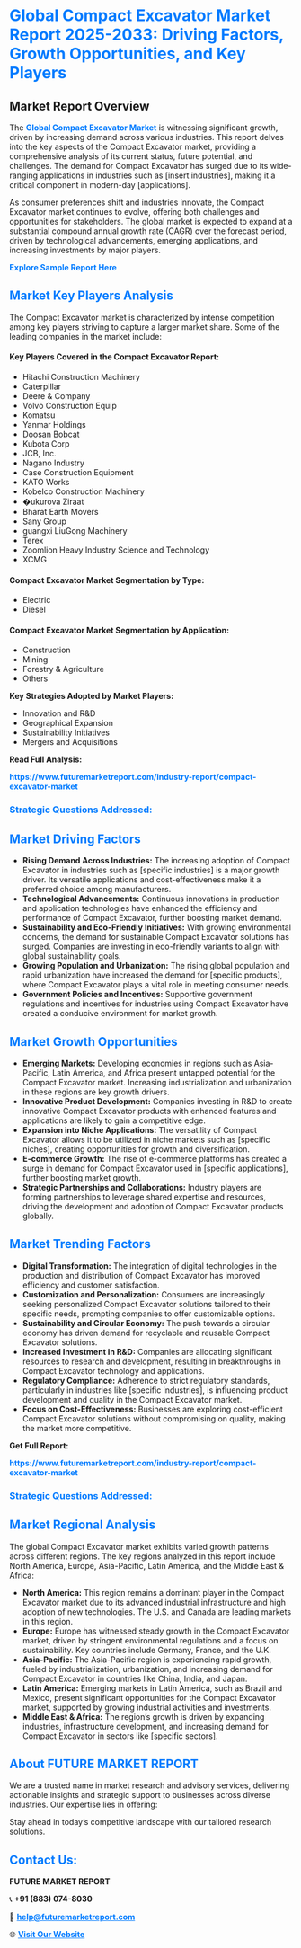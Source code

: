 <h1 style="color: #007BFF;">Global Compact Excavator Market Report 2025-2033: Driving Factors, Growth Opportunities, and Key Players</h1>

<section id="overview">
<h2>Market Report Overview</h2>
<p>The <a href="https://www.futuremarketreport.com/industry-report/compact-excavator-market" style="color: #007BFF; text-decoration: none;"><strong>Global Compact Excavator Market</strong></a> is witnessing significant growth, driven by increasing demand across various industries. This report delves into the key aspects of the Compact Excavator market, providing a comprehensive analysis of its current status, future potential, and challenges. The demand for Compact Excavator has surged due to its wide-ranging applications in industries such as [insert industries], making it a critical component in modern-day [applications].</p>
<p>As consumer preferences shift and industries innovate, the Compact Excavator market continues to evolve, offering both challenges and opportunities for stakeholders. The global market is expected to expand at a substantial compound annual growth rate (CAGR) over the forecast period, driven by technological advancements, emerging applications, and increasing investments by major players.</p>
</section>

<section id="overview">
<p><a href="https://www.futuremarketreport.com/request-sample/reportId=58274" style="color: #007BFF; text-decoration: none;"><strong>Explore Sample Report Here</strong></a></p>
</section>

<section id="key-players">
<h2 style="color: #007BFF;">Market Key Players Analysis</h2>
<p>The Compact Excavator market is characterized by intense competition among key players striving to capture a larger market share. Some of the leading companies in the market include:</p>
<h4>Key Players Covered in the Compact Excavator Report:</h4>
<ul><li>Hitachi Construction Machinery</li><li>Caterpillar</li><li>Deere &amp; Company</li><li>Volvo Construction Equip</li><li>Komatsu</li><li>Yanmar Holdings</li><li>Doosan Bobcat</li><li>Kubota Corp</li><li>JCB, Inc.</li><li>Nagano Industry</li><li>Case Construction Equipment</li><li>KATO Works</li><li>Kobelco Construction Machinery</li><li>�ukurova Ziraat</li><li>Bharat Earth Movers</li><li>Sany Group</li><li>guangxi LiuGong Machinery</li><li>Terex</li><li>Zoomlion Heavy Industry Science and Technology</li><li>XCMG</li></ul>
<h4>Compact Excavator Market Segmentation by Type:</h4>
<ul><li>Electric</li><li>Diesel</li></ul>

<h4>Compact Excavator Market Segmentation by Application:</h4>
<ul><li>Construction</li><li>Mining</li><li>Forestry &amp; Agriculture</li><li>Others</li></ul>
<p><strong>Key Strategies Adopted by Market Players:</strong></p>
<ul>
<li>Innovation and R&D</li>
<li>Geographical Expansion</li>
<li>Sustainability Initiatives</li>
<li>Mergers and Acquisitions</li>
</ul>
</section>

<section>
<p><strong>Read Full Analysis: </strong></p><a href="https://www.futuremarketreport.com/industry-report/compact-excavator-market" style="color: #007BFF; text-decoration: none;"><strong>https://www.futuremarketreport.com/industry-report/compact-excavator-market</strong></a>
<h3 style="color: #007BFF;">Strategic Questions Addressed:</h3>
</section>

<section id="driving-factors">
<h2 style="color: #007BFF;">Market Driving Factors</h2>
<ul>
<li><strong>Rising Demand Across Industries:</strong> The increasing adoption of Compact Excavator in industries such as [specific industries] is a major growth driver. Its versatile applications and cost-effectiveness make it a preferred choice among manufacturers.</li>
<li><strong>Technological Advancements:</strong> Continuous innovations in production and application technologies have enhanced the efficiency and performance of Compact Excavator, further boosting market demand.</li>
<li><strong>Sustainability and Eco-Friendly Initiatives:</strong> With growing environmental concerns, the demand for sustainable Compact Excavator solutions has surged. Companies are investing in eco-friendly variants to align with global sustainability goals.</li>
<li><strong>Growing Population and Urbanization:</strong> The rising global population and rapid urbanization have increased the demand for [specific products], where Compact Excavator plays a vital role in meeting consumer needs.</li>
<li><strong>Government Policies and Incentives:</strong> Supportive government regulations and incentives for industries using Compact Excavator have created a conducive environment for market growth.</li>
</ul>
</section>

<section id="growth-opportunities">
<h2 style="color: #007BFF;">Market Growth Opportunities</h2>
<ul>
<li><strong>Emerging Markets:</strong> Developing economies in regions such as Asia-Pacific, Latin America, and Africa present untapped potential for the Compact Excavator market. Increasing industrialization and urbanization in these regions are key growth drivers.</li>
<li><strong>Innovative Product Development:</strong> Companies investing in R&D to create innovative Compact Excavator products with enhanced features and applications are likely to gain a competitive edge.</li>
<li><strong>Expansion into Niche Applications:</strong> The versatility of Compact Excavator allows it to be utilized in niche markets such as [specific niches], creating opportunities for growth and diversification.</li>
<li><strong>E-commerce Growth:</strong> The rise of e-commerce platforms has created a surge in demand for Compact Excavator used in [specific applications], further boosting market growth.</li>
<li><strong>Strategic Partnerships and Collaborations:</strong> Industry players are forming partnerships to leverage shared expertise and resources, driving the development and adoption of Compact Excavator products globally.</li>
</ul>
</section>

<section id="trending-factors">
<h2 style="color: #007BFF;">Market Trending Factors</h2>
<ul>
<li><strong>Digital Transformation:</strong> The integration of digital technologies in the production and distribution of Compact Excavator has improved efficiency and customer satisfaction.</li>
<li><strong>Customization and Personalization:</strong> Consumers are increasingly seeking personalized Compact Excavator solutions tailored to their specific needs, prompting companies to offer customizable options.</li>
<li><strong>Sustainability and Circular Economy:</strong> The push towards a circular economy has driven demand for recyclable and reusable Compact Excavator solutions.</li>
<li><strong>Increased Investment in R&D:</strong> Companies are allocating significant resources to research and development, resulting in breakthroughs in Compact Excavator technology and applications.</li>
<li><strong>Regulatory Compliance:</strong> Adherence to strict regulatory standards, particularly in industries like [specific industries], is influencing product development and quality in the Compact Excavator market.</li>
<li><strong>Focus on Cost-Effectiveness:</strong> Businesses are exploring cost-efficient Compact Excavator solutions without compromising on quality, making the market more competitive.</li>
</ul>
</section>

<section>
<p><strong>Get Full Report: </strong></p><a href="https://www.futuremarketreport.com/industry-report/compact-excavator-market" style="color: #007BFF; text-decoration: none;"><strong>https://www.futuremarketreport.com/industry-report/compact-excavator-market</strong></a>
<h3 style="color: #007BFF;">Strategic Questions Addressed:</h3>
</section>


<section id="regional-analysis">
<h2 style="color: #007BFF;">Market Regional Analysis</h2>
<p>The global Compact Excavator market exhibits varied growth patterns across different regions. The key regions analyzed in this report include North America, Europe, Asia-Pacific, Latin America, and the Middle East & Africa:</p>
<ul>
<li><strong>North America:</strong> This region remains a dominant player in the Compact Excavator market due to its advanced industrial infrastructure and high adoption of new technologies. The U.S. and Canada are leading markets in this region.</li>
<li><strong>Europe:</strong> Europe has witnessed steady growth in the Compact Excavator market, driven by stringent environmental regulations and a focus on sustainability. Key countries include Germany, France, and the U.K.</li>
<li><strong>Asia-Pacific:</strong> The Asia-Pacific region is experiencing rapid growth, fueled by industrialization, urbanization, and increasing demand for Compact Excavator in countries like China, India, and Japan.</li>
<li><strong>Latin America:</strong> Emerging markets in Latin America, such as Brazil and Mexico, present significant opportunities for the Compact Excavator market, supported by growing industrial activities and investments.</li>
<li><strong>Middle East & Africa:</strong> The region’s growth is driven by expanding industries, infrastructure development, and increasing demand for Compact Excavator in sectors like [specific sectors].</li>
</ul>
</section>

<footer>
<h2 style="color: #007BFF;">About FUTURE MARKET REPORT</h2>
<p>We are a trusted name in market research and advisory services, delivering actionable insights and strategic support to businesses across diverse industries. Our expertise lies in offering:</p>

<p>Stay ahead in today’s competitive landscape with our tailored research solutions.</p>

<h2 style="color: #007BFF;">Contact Us:</h2>
<p><strong>FUTURE MARKET REPORT</strong></p>
<p>📞 <strong>+91 (883) 074-8030</strong></p>
<p>📧 <strong><a href="mailto:help@futuremarketreport.com" style="color: #007BFF;">help@futuremarketreport.com</a></strong></p>
<p>🌐 <strong><a href="https://www.futuremarketreport.com/" style="color: #007BFF;">Visit Our Website</a></strong></p>
</footer>
